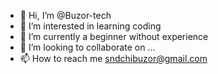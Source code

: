 - 👋 Hi, I’m @Buzor-tech
- 👀 I’m interested in learning coding
- 🌱 I’m currently a beginner without experience
- 💞️ I’m looking to collaborate on ...
- 📫 How to reach me sndchibuzor@gmail.com

<!---
Buzor-tech/Buzor-tech is a ✨ special ✨ repository because its `README.md` (this file) appears on your GitHub profile.
You can click the Preview link to take a look at your changes.
--->

